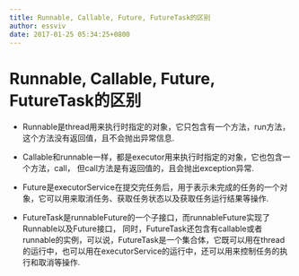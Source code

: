 ```yaml
---
title: Runnable, Callable, Future, FutureTask的区别
author: essviv
date: 2017-01-25 05:34:25+0800
---
```


# Runnable, Callable, Future, FutureTask的区别

* Runnable是thread用来执行时指定的对象，它只包含有一个方法，run方法，这个方法没有返回值，且不会抛出异常信息.

* Callable和runnable一样，都是executor用来执行时指定的对象，它也包含一个方法，call， 但call方法是有返回值的，且会抛出exception异常. 

* Future是executorService在提交完任务后，用于表示未完成的任务的一个对象，它可以用来取消任务、获取任务状态以及获取任务运行结果等操作. 

* FutureTask是runnableFuture的一个子接口，而runnableFuture实现了Runnable以及Future接口， 同时，FutureTask还包含有callable或者runnable的实例，可以说，FutureTask是一个集合体，它既可以用在thread的运行中，也可以用在executorService的运行中，还可以用来控制任务的执行和取消等操作.
